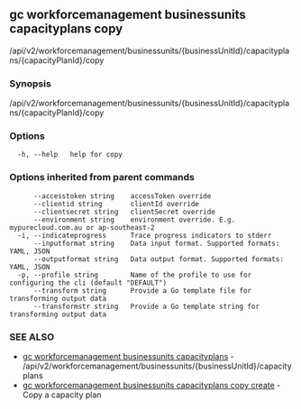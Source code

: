 ## gc workforcemanagement businessunits capacityplans copy

/api/v2/workforcemanagement/businessunits/{businessUnitId}/capacityplans/{capacityPlanId}/copy

### Synopsis

/api/v2/workforcemanagement/businessunits/{businessUnitId}/capacityplans/{capacityPlanId}/copy

### Options

```
  -h, --help   help for copy
```

### Options inherited from parent commands

```
      --accesstoken string    accessToken override
      --clientid string       clientId override
      --clientsecret string   clientSecret override
      --environment string    environment override. E.g. mypurecloud.com.au or ap-southeast-2
  -i, --indicateprogress      Trace progress indicators to stderr
      --inputformat string    Data input format. Supported formats: YAML, JSON
      --outputformat string   Data output format. Supported formats: YAML, JSON
  -p, --profile string        Name of the profile to use for configuring the cli (default "DEFAULT")
      --transform string      Provide a Go template file for transforming output data
      --transformstr string   Provide a Go template string for transforming output data
```

### SEE ALSO

* [gc workforcemanagement businessunits capacityplans](gc_workforcemanagement_businessunits_capacityplans.html)	 - /api/v2/workforcemanagement/businessunits/{businessUnitId}/capacityplans
* [gc workforcemanagement businessunits capacityplans copy create](gc_workforcemanagement_businessunits_capacityplans_copy_create.html)	 - Copy a capacity plan


